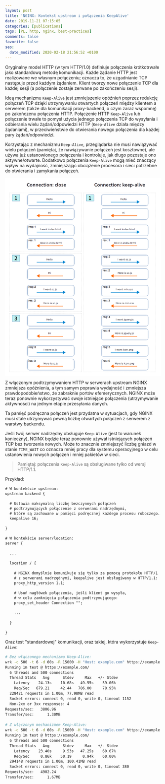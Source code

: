 ```yaml
---
layout: post
title: 'NGINX: Kontekst upstream i połączenia KeepAlive'
date: 2019-11-21 07:15:05
categories: [publications]
tags: [PL, http, nginx, best-practices]
comments: false
favorite: false
seo:
  date_modified: 2020-02-18 21:56:52 +0100
---
```


Oryginalny model HTTP (w tym HTTP/1.0) definiuje połączenia krótkotrwałe jako standardową metodę komunikacji. Każde żądanie HTTP jest realizowane we własnym połączeniu; oznacza to, że uzgadnianie TCP następuje przed każdym żądaniem. Klient tworzy nowe połączenie TCP dla każdej sesji (a połączenie zostaje zerwane po zakończeniu sesji).

Ideą mechanizmu `Keep-Alive` jest zmniejszenie opóźnień poprzez redukcję połączeń TCP dzięki utrzymywaniu otwartych połączeń między klientem a serwerem (także dla komunikacji proxy-backend, o czym zaraz wspomnę) po zakończenu połączenia HTTP. Połączenie HTTP `Keep-Alive` lub połączenie trwałe to pomysł użycia jednego połączenia TCP do wysyłania i odbierania wielu żądań/odpowiedzi HTTP (`Keep-Alive` działa między żądaniami), w przeciwieństwie do otwierania nowego połączenia dla każdej pary żądań/odpowiedzi.

Korzystając z mechanizmu `Keep-Alive`, przeglądarka nie musi nawiązywać wielu połączeń (pamiętaj, że nawiązywanie połączeń jest kosztowne), ale używa już ustanowionego połączenia i kontroluje, jak długo pozostaje ono aktywne/otwarte. Dodatkowo połączenia `Keep-Alive` mogą mieć znaczący wpływ na wydajność, zmniejszając obciążenie procesora i sieci potrzebne do otwierania i zamykania połączeń.

<img src="/assets/img/posts/closed_vs_keepalive.png" align="center" title="closed_vs_keepalive">

Z włączonym podtrzymywaniem HTTP w serwerach upstream NGINX zmniejsza opóźnienia, a tym samym poprawia wydajność i zmniejsza prawdopodobieństwo, że zabraknie portów efemerycznych. NGINX może teraz ponownie wykorzystywać swoje istniejące połączenia (utrzymywanie aktywności) na jednym etapie przesyłania danych.

Ta pamięć podręczna połączeń jest przydatna w sytuacjach, gdy NGINX musi stale utrzymywać pewną liczbę otwartych połączeń z serwerem z warstwy backendu.

Jeśli twój serwer nadrzędny obsługuje `Keep-Alive` (jest to warunek konieczny), NGINX będzie teraz ponownie używał istniejących połączeń TCP bez tworzenia nowych. Może to znacznie zmniejszyć liczbę gniazd w stanie `TIME_WAIT` co oznacza mniej pracy dla systemu operacyjnego w celu ustanowienia nowych połączeń i mniej pakietów w sieci.

  > Pamiętaj: połączenia `Keep-Alive` są obsługiwane tylko od wersji HTTP/1.1.

Przykład:

```nginx
# W kontekście upstream:
upstream backend {

  # Ustawia maksymalną liczbę bezczynnych połączeń
  # podtrzymujących połączenie z serwerami nadrzędnymi,
  # które są zachowane w pamięci podręcznej każdego procesu roboczego.
  keepalive 16;

}

# W kontekście server/location:
server {

  ...

  location / {

    # NGINX domyślnie komunikuje się tylko za pomocą protokołu HTTP/1
    # z serwerami nadrzędnymi, keepalive jest obsługiwany w HTTP/1.1:
    proxy_http_version 1.1;

    # Usuń nagłówek połączenia, jeśli klient go wysyła,
    # w celu zamknięcia połączenia podtrzymującego:
    proxy_set_header Connection "";

    ...

  }

}
```

Oraz test "standardowej" komunikacji, oraz takiej, która wykorzystuje `Keep-Alive`:

```bash
# Bez włączonego mechanizmu Keep-Alive:
wrk -c 500 -t 6 -d 60s -R 15000 -H "Host: example.com" https://example.com/
Running 1m test @ https://example.com/
  6 threads and 500 connections
  Thread Stats   Avg      Stdev     Max   +/- Stdev
    Latency    24.13s    10.68s   49.55s    59.06%
    Req/Sec   679.21     42.44   786.00     78.95%
  228421 requests in 1.00m, 77.98MB read
  Socket errors: connect 0, read 0, write 0, timeout 1152
  Non-2xx or 3xx responses: 4
Requests/sec:   3806.96
Transfer/sec:      1.30MB

# Z włączonym mechanizmem Keep-Alive:
wrk -c 500 -t 6 -d 60s -R 15000 -H "Host: example.com" https://example.com/
Running 1m test @ https://example.com/
  6 threads and 500 connections
  Thread Stats   Avg      Stdev     Max   +/- Stdev
    Latency    23.40s     9.53s   47.25s    60.67%
    Req/Sec     0.86k    50.19     0.94k    60.00%
  294148 requests in 1.00m, 100.41MB read
  Socket errors: connect 0, read 0, write 0, timeout 380
Requests/sec:   4902.24
Transfer/sec:      1.67MB
```
